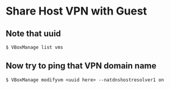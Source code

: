 # Share Host VPN with Guest
## Note that uuid
```
$ VBoxManage list vms 
```
## Now try to ping that VPN domain name
```
$ VBoxManage modifyvm <uuid here> --natdnshostresolver1 on
```
